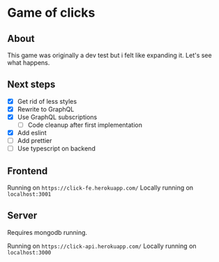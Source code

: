 # Game of clicks
## About

This game was originally a dev test but i felt like expanding it. Let's see what happens. 

## Next steps

- [x] Get rid of less styles 
- [x] Rewrite to GraphQL
- [x] Use GraphQL subscriptions
    - [ ] Code cleanup after first implementation
- [x] Add eslint
- [ ] Add prettier
- [ ] Use typescript on backend

## Frontend
Running on `https://click-fe.herokuapp.com/`
Locally running on `localhost:3001`

## Server
Requires mongodb running.

Running on `https://click-api.herokuapp.com/`
Locally running on `localhost:3000`
